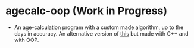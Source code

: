 # agecalc-oop (Work in Progress)

* An age-calculation program with a custom made algorithm, up to the days in accuracy. An alternative version of [this](https://github.com/a-blob/age-calculator) but made with C++ and with OOP.
